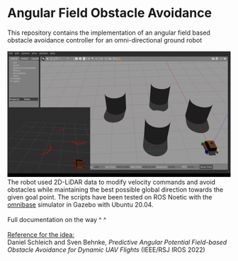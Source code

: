 # Angular Field Obstacle Avoidance

This repository contains the implementation of an angular field based obstacle avoidance controller for an omni-directional ground robot<br><br>
<img src="./media/obstacle.gif"/>
The robot used 2D-LiDAR data to modify velocity commands and avoid obstacles while maintaining the best possible global direction towards the given goal point.
The scripts have been tested on ROS Noetic with the [omnibase](https://github.com/ERC-BPGC/omnibase) simulator in Gazebo with Ubuntu 20.04.<br><br>
Full documentation on the way ^ ^
<br><br>
<u>Reference for the idea:</u>
<br>
Daniel Schleich and Sven Behnke, *Predictive Angular Potential Field-based Obstacle Avoidance for Dynamic UAV Flights* (IEEE/RSJ IROS 2022)

